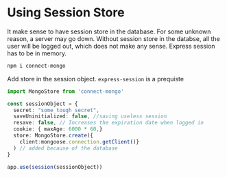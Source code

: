 # Using Session Store

It make sense to have session store in the database. For some unknown reason, a server may go down. Without session store in the databse, all the user will be logged out, which does not make any sense. Express session has to be in memory.

```bash
npm i connect-mongo
```

Add store in the session object. `express-session` is a prequiste

```index.ts
import MongoStore from 'connect-mongo'

const sessionObject = {
  secret: "some tough secret",
  saveUninitialized: false, //saving useless session
  resave: false, // Increases the expiration date when logged in
  cookie: { maxAge: 6000 * 60,}
  store: MongoStore.create({
    client:mongoose.connection.getClient()}
  ) // added because of the database
}

app.use(session(sessionObject))
```